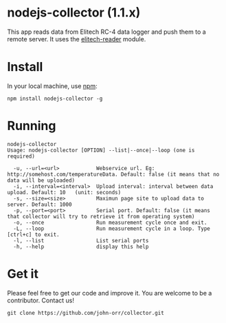# nodejs-collector (1.1.x)

This app reads data from Elitech RC-4 data logger and push them to a remote server. It uses the [elitech-reader](https://www.npmjs.com/package/elitech-reader) module.

# Install
In your local machine, use [npm](https://npmjs.org):

```
npm install nodejs-collector -g
```

# Running
```
nodejs-collector
Usage: nodejs-collector [OPTION] --list|--once|--loop (one is required)

  -u, --url=<url>            Webservice url. Eg: http://somehost.com/temperatureData. Default: false (it means that no data will be uploaded)
  -i, --interval=<interval>  Upload interval: interval between data upload. Default: 10   (unit: seconds)
  -s, --size=<size>          Maximun page site to upload data to server. Default: 1000
  -p, --port=<port>          Serial port. Default: false (it means that collector will try to retrieve it from operating system)
  -o, --once                 Run measurement cycle once and exit.
  -L, --loop                 Run measurement cycle in a loop. Type [ctrl+c] to exit.
  -l, --list                 List serial ports
  -h, --help                 display this help
```
# Get it
Please feel free to get our code and improve it. You are welcome to be a contributor. Contact us!
```
git clone https://github.com/john-orr/collector.git
```
